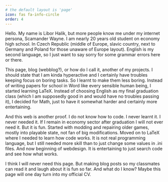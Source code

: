 ```yaml
---
# the default layout is 'page'
icon: fas fa-info-circle
order: 4
---
```


Hello. My name is Libor Halík, but more people know me under my internet persona, Scamander Wayne. I am nearly 20 years old student on economy high school. In Czech Republic (middle of Europe, slavic country, next to Germany and Poland for those unaware of Europe layout). English is my second language, so I just want to say sorry for some grammar errors here or there.

This page, blog (webblog?), or how do I call it, another of my projects. I should state that I am kinda hyperactive and I certainly have troubles keeping focus on boring tasks. So I learnt to make them less boring. Instead of writing papers for school in Word like every sensible human being, I started learning LaTeX. Instead of choosing English as my final graduation class (which I am supposedly good in and would have no troubles passing it), I decided for Math, just to have it somewhat harder and certainly more entertaining.

And this web is another proof. I do not know how to code. I never learnt it. I never needed it. If I remain in economy sector after graduation I will not ever need it. But it is fun. Started with modding and repairing older games, mostly into playable state, not fan of big modifications. Moved on to LaTeX where I needed to learn how code works. It is not real programming language, but I still needed more skill than to just change some values in .ini files. And now beginning of webdesign. It is entertaining to just search code and see how what works.

I think I will never need this page. But making blog posts so my classmates can read it and laugh about it is fun so far. And what do I know? Maybe this page will one day turn into my official CV.
